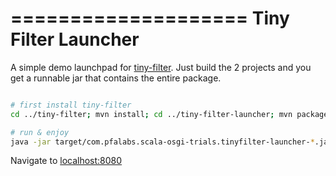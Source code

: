 ====================
Tiny Filter Launcher
====================

A simple demo launchpad for [tiny-filter](/tiny-filter). Just build the 2 projects and you get a runnable jar 
that contains the entire package.

```bash

# first install tiny-filter
cd ../tiny-filter; mvn install; cd ../tiny-filter-launcher; mvn package

# run & enjoy
java -jar target/com.pfalabs.scala-osgi-trials.tinyfilter-launcher-*.jar

```

Navigate to [localhost:8080](http://localhost:8080)



